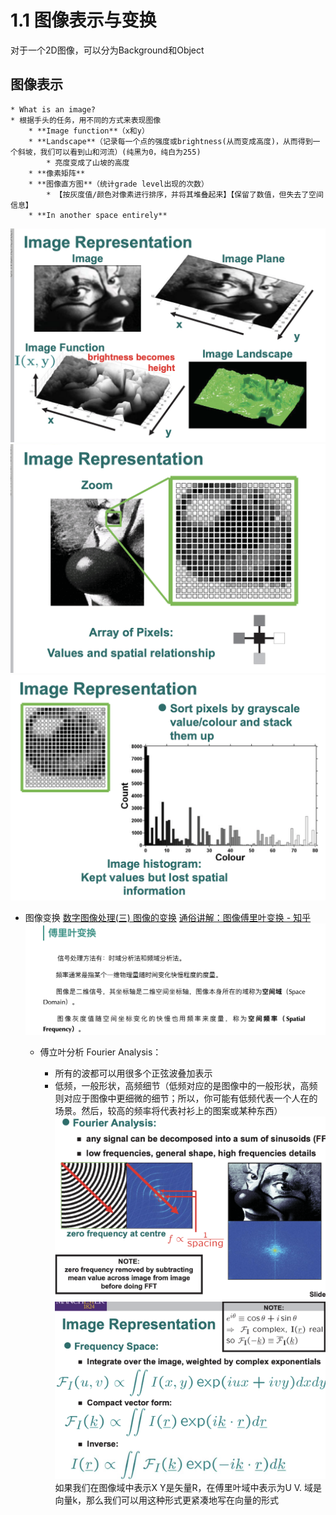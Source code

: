 # 1.1 图像表示与变换
对于一个2D图像，可以分为Background和Object

## 图像表示
	* What is an image?
	* 根据手头的任务，用不同的方式来表现图像
		* **Image function**（x和y）
		* **Landscape**（记录每一个点的强度或brightness(从而变成高度)，从而得到一个斜坡，我们可以看到山和河流）(纯黑为0，纯白为255)
			* 亮度变成了山坡的高度
		* **像素矩阵**
		* **图像直方图**（统计grade level出现的次数）
			* 【按灰度值/颜色对像素进行排序，并将其堆叠起来】【保留了数值，但失去了空间信息】
		* **In another space entirely**
![](1.1%20%E5%9B%BE%E5%83%8F%E8%A1%A8%E7%A4%BA%E4%B8%8E%E5%8F%98%E6%8D%A2/%E6%88%AA%E5%B1%8F2021-04-11%2013.57.14.png)
![](1.1%20%E5%9B%BE%E5%83%8F%E8%A1%A8%E7%A4%BA%E4%B8%8E%E5%8F%98%E6%8D%A2/%E6%88%AA%E5%B1%8F2021-04-11%2013.57.28.png)
![](1.1%20%E5%9B%BE%E5%83%8F%E8%A1%A8%E7%A4%BA%E4%B8%8E%E5%8F%98%E6%8D%A2/%E6%88%AA%E5%B1%8F2021-04-11%2013.57.40.png)

* 图像变换
[数字图像处理(三) 图像的变换](https://mp.weixin.qq.com/s/7PRzIQ6qsHLdADkDh0Wqkg)
[通俗讲解：图像傅里叶变换 - 知乎](https://zhuanlan.zhihu.com/p/99605178)
![](1.1%20%E5%9B%BE%E5%83%8F%E8%A1%A8%E7%A4%BA%E4%B8%8E%E5%8F%98%E6%8D%A2/%E6%88%AA%E5%B1%8F2021-04-24%2015.21.42.png)

	* 傅立叶分析 Fourier Analysis：
	
		* 所有的波都可以用很多个正弦波叠加表示
		* 低频，一般形状，高频细节（低频对应的是图像中的一般形状，高频则对应于图像中更细微的细节；所以，你可能有低频代表一个人在的场景。然后，较高的频率将代表衬衫上的图案或某种东西）
![](1.1%20%E5%9B%BE%E5%83%8F%E8%A1%A8%E7%A4%BA%E4%B8%8E%E5%8F%98%E6%8D%A2/%E6%88%AA%E5%B1%8F2021-04-11%2014.15.11.png)
![](1.1%20%E5%9B%BE%E5%83%8F%E8%A1%A8%E7%A4%BA%E4%B8%8E%E5%8F%98%E6%8D%A2/%E6%88%AA%E5%B1%8F2021-04-11%2014.15.22.png)
如果我们在图像域中表示X Y是矢量R，在傅里叶域中表示为U V. 
域是向量k，那么我们可以用这种形式更紧凑地写在向量的形式